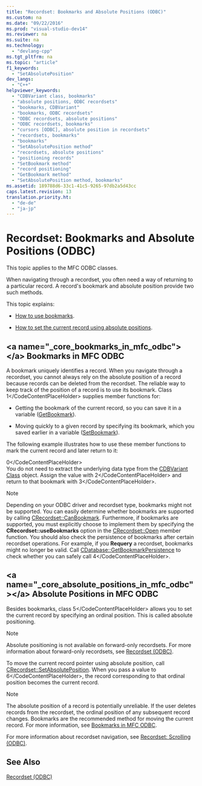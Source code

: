 ```yaml
---
title: "Recordset: Bookmarks and Absolute Positions (ODBC)"
ms.custom: na
ms.date: "09/22/2016"
ms.prod: "visual-studio-dev14"
ms.reviewer: na
ms.suite: na
ms.technology: 
  - "devlang-cpp"
ms.tgt_pltfrm: na
ms.topic: "article"
f1_keywords: 
  - "SetAbsolutePosition"
dev_langs: 
  - "C++"
helpviewer_keywords: 
  - "CDBVariant class, bookmarks"
  - "absolute positions, ODBC recordsets"
  - "bookmarks, CDBVariant"
  - "bookmarks, ODBC recordsets"
  - "ODBC recordsets, absolute positions"
  - "ODBC recordsets, bookmarks"
  - "cursors [ODBC], absolute position in recordsets"
  - "recordsets, bookmarks"
  - "bookmarks"
  - "SetAbsolutePosition method"
  - "recordsets, absolute positions"
  - "positioning records"
  - "SetBookmark method"
  - "record positioning"
  - "GetBookmark method"
  - "SetAbsolutePosition method, bookmarks"
ms.assetid: 189788d6-33c1-41c5-9265-97db2a5d43cc
caps.latest.revision: 13
translation.priority.ht: 
  - "de-de"
  - "ja-jp"
---
```

# Recordset: Bookmarks and Absolute Positions (ODBC)
This topic applies to the MFC ODBC classes.  
  
 When navigating through a recordset, you often need a way of returning to a particular record. A record's bookmark and absolute position provide two such methods.  
  
 This topic explains:  
  
-   [How to use bookmarks](#_core_bookmarks_in_mfc_odbc).  
  
-   [How to set the current record using absolute positions](#_core_absolute_positions_in_mfc_odbc).  
  
##  \<a name="_core_bookmarks_in_mfc_odbc">\</a> Bookmarks in MFC ODBC  
 A bookmark uniquely identifies a record. When you navigate through a recordset, you cannot always rely on the absolute position of a record because records can be deleted from the recordset. The reliable way to keep track of the position of a record is to use its bookmark. Class <CodeContentPlaceHolder>1\</CodeContentPlaceHolder> supplies member functions for:  
  
-   Getting the bookmark of the current record, so you can save it in a variable ([GetBookmark](../vs140/crecordset--getbookmark.md)).  
  
-   Moving quickly to a given record by specifying its bookmark, which you saved earlier in a variable ([SetBookmark](../vs140/crecordset--setbookmark.md)).  
  
 The following example illustrates how to use these member functions to mark the current record and later return to it:  
  
<CodeContentPlaceHolder>0\</CodeContentPlaceHolder>  
 You do not need to extract the underlying data type from the [CDBVariant Class](../vs140/cdbvariant-class.md) object. Assign the value with <CodeContentPlaceHolder>2\</CodeContentPlaceHolder> and return to that bookmark with <CodeContentPlaceHolder>3\</CodeContentPlaceHolder>.  
  
> [!NOTE]
>  Depending on your ODBC driver and recordset type, bookmarks might not be supported. You can easily determine whether bookmarks are supported by calling [CRecordset::CanBookmark](../vs140/crecordset--canbookmark.md). Furthermore, if bookmarks are supported, you must explicitly choose to implement them by specifying the **CRecordset::useBookmarks** option in the [CRecordset::Open](../vs140/crecordset--open.md) member function. You should also check the persistence of bookmarks after certain recordset operations. For example, if you **Requery** a recordset, bookmarks might no longer be valid. Call [CDatabase::GetBookmarkPersistence](../vs140/cdatabase--getbookmarkpersistence.md) to check whether you can safely call <CodeContentPlaceHolder>4\</CodeContentPlaceHolder>.  
  
##  \<a name="_core_absolute_positions_in_mfc_odbc">\</a> Absolute Positions in MFC ODBC  
 Besides bookmarks, class <CodeContentPlaceHolder>5\</CodeContentPlaceHolder> allows you to set the current record by specifying an ordinal position. This is called absolute positioning.  
  
> [!NOTE]
>  Absolute positioning is not available on forward-only recordsets. For more information about forward-only recordsets, see [Recordset (ODBC)](../vs140/recordset--odbc-.md).  
  
 To move the current record pointer using absolute position, call [CRecordset::SetAbsolutePosition](../vs140/crecordset--setabsoluteposition.md). When you pass a value to <CodeContentPlaceHolder>6\</CodeContentPlaceHolder>, the record corresponding to that ordinal position becomes the current record.  
  
> [!NOTE]
>  The absolute position of a record is potentially unreliable. If the user deletes records from the recordset, the ordinal position of any subsequent record changes. Bookmarks are the recommended method for moving the current record. For more information, see [Bookmarks in MFC ODBC](#_core_bookmarks_in_mfc_odbc).  
  
 For more information about recordset navigation, see [Recordset: Scrolling (ODBC)](../vs140/recordset--scrolling--odbc-.md).  
  
## See Also  
 [Recordset (ODBC)](../vs140/recordset--odbc-.md)